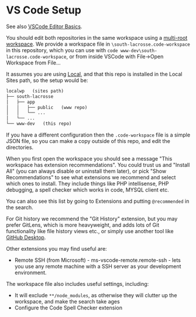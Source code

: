 # VS Code Setup

See also [VSCode Editor Basics](https://code.visualstudio.com/Docs/editor/codebasics).

You should edit both repositories in the same workspace using a [multi-root workspace](https://code.visualstudio.com/docs/editor/multi-root-workspaces). We provide a workspace file in `\south-lacrosse.code-workspace` in this repository, which you can use with `code www-dev\south-lacrosse.code-workspace`, or from inside VSCode with File->Open Workspace from File...

It assumes you are using [Local](localwp.md), and that this repo is installed in the Local Sites path, so the setup would be:

```txt
localwp   (sites path)
├── south-lacrosse
│   ├── app
│   │   ├── public   (www repo)
│   │   └── ...
│   └── ...
└── www-dev   (this repo)
```

If you have a different configuration then the `.code-workspace` file is a simple JSON file, so you can make a copy outside of this repo, and edit the directories.

When you first open the workspace you should see a message "This workspace has extension recommendations". You could trust us and "Install All" (you can always disable or uninstall them later), or pick "Show Recommendations" to see what extensions we recommend and select which ones to install. They include things like PHP intellisense, PHP debugging, a spell checker which works in code, MYSQL client etc.

You can also see this list by going to Extensions and putting `@recommended` in the search.

For Git history we recommend the "Git History" extension, but you may prefer GitLens, which is more heavyweight, and adds lots of Git functionality like file history views etc., or simply use another tool like [GitHub Desktop](https://desktop.github.com/).

Other extensions you may find useful are:

* Remote SSH (from Microsoft) - ms-vscode-remote.remote-ssh - lets you use any remote machine with a SSH server as your development environment.

The workspace file also includes useful settings, including:

* It will exclude `**/node_modules`, as otherwise they will clutter up the workspace, and make the search take ages
* Configure the Code Spell Checker extension
